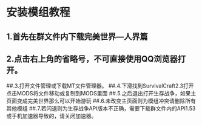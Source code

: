 # 安装模组教程
## 1.首先在群文件内下载完美世界—人界篇
## 2.点击右上角的省略号，不可直接使用QQ浏览器打开。
##.3.打开文件管理或下载MT文件管理器。
##.4.下滑找到SurvivalCraft2.3打开点击MODS将文件移动或复制到MODS里面
##.5.之后退出打开生存战争，如果主页面变成完美世界那么可以开始游玩
##.6.未改变主页面则为模组冲突请删除所有其他模组
##.7.若闪退则为生存战争API版本不正确，需要下载群文件内的API1.53或手机加速器导致的，请关闭加速器。